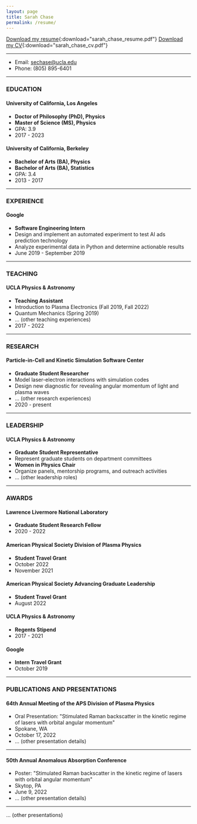 ```yaml
---
layout: page
title: Sarah Chase
permalink: /resume/
---
```


[Download my resume](/assets/sarah_chase_resume.pdf){:download="sarah_chase_resume.pdf"}
[Download my CV](/assets/sarah_chase_cv.pdf){:download="sarah_chase_cv.pdf"}

---

- Email: sechase@ucla.edu
- Phone: (805) 895-6401

---

### EDUCATION

#### University of California, Los Angeles
- **Doctor of Philosophy (PhD), Physics**  
- **Master of Science (MS), Physics**  
- GPA: 3.9
- 2017 - 2023

#### University of California, Berkeley
- **Bachelor of Arts (BA), Physics**  
- **Bachelor of Arts (BA), Statistics**  
- GPA: 3.4
- 2013 - 2017

---

### EXPERIENCE

#### Google
- **Software Engineering Intern**
- Design and implement an automated experiment to test AI ads prediction technology
- Analyze experimental data in Python and determine actionable results
- June 2019 - September 2019

---

### TEACHING

#### UCLA Physics & Astronomy
- **Teaching Assistant**
- Introduction to Plasma Electronics (Fall 2019, Fall 2022)
- Quantum Mechanics (Spring 2019)
- ... (other teaching experiences)
- 2017 - 2022

---

### RESEARCH

#### Particle-in-Cell and Kinetic Simulation Software Center
- **Graduate Student Researcher**
- Model laser-electron interactions with simulation codes
- Design new diagnostic for revealing angular momentum of light and plasma waves
- ... (other research experiences)
- 2020 - present

---

### LEADERSHIP

#### UCLA Physics & Astronomy
- **Graduate Student Representative**
- Represent graduate students on department committees
- **Women in Physics Chair**
- Organize panels, mentorship programs, and outreach activities
- ... (other leadership roles)

---

### AWARDS

#### Lawrence Livermore National Laboratory
- **Graduate Student Research Fellow**
- 2020 - 2022

#### American Physical Society Division of Plasma Physics
- **Student Travel Grant**
- October 2022
- November 2021

#### American Physical Society Advancing Graduate Leadership
- **Student Travel Grant**
- August 2022

#### UCLA Physics & Astronomy
- **Regents Stipend**
- 2017 - 2021

#### Google
- **Intern Travel Grant**
- October 2019

---

### PUBLICATIONS AND PRESENTATIONS

#### 64th Annual Meeting of the APS Division of Plasma Physics
- Oral Presentation: "Stimulated Raman backscatter in the kinetic regime of lasers with orbital angular momentum"
- Spokane, WA
- October 17, 2022
- ... (other presentation details)

---

#### 50th Annual Anomalous Absorption Conference
- Poster: "Stimulated Raman backscatter in the kinetic regime of lasers with orbital angular momentum"
- Skytop, PA
- June 9, 2022
- ... (other presentation details)

---

... (other presentations)


